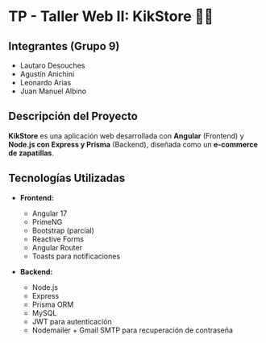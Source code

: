 # TP - Taller Web II: KikStore 🛒👟

## Integrantes (Grupo 9)

- Lautaro Desouches  
- Agustín Anichini  
- Leonardo Arias  
- Juan Manuel Albino


## Descripción del Proyecto

**KikStore** es una aplicación web desarrollada con **Angular** (Frontend) y **Node.js con Express y Prisma** (Backend), diseñada como un **e-commerce de zapatillas**.


## Tecnologías Utilizadas

- **Frontend:**
  - Angular 17
  - PrimeNG
  - Bootstrap (parcial)
  - Reactive Forms
  - Angular Router
  - Toasts para notificaciones

- **Backend:**
  - Node.js
  - Express
  - Prisma ORM
  - MySQL
  - JWT para autenticación
  - Nodemailer + Gmail SMTP para recuperación de contraseña

